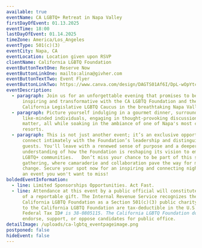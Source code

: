 ```yaml
---
available: true
eventName: CA LGBTQ+ Retreat in Napa Valley
firstDayOfEvent: 01.13.2025
eventTime: 18:00
lastDayOfEvent: 01.14.2025
timeZone: America/Los_Angeles
eventType: 501(c)(3)
eventCity: Napa, CA
eventLocation: Location given upon RSVP
clientName: California LGBTQ Foundation
eventButtonTextOne: Reserve Now
eventButtonLinkOne: mailto:alina@givher.com
eventButtonTextTwo: Event Flyer
eventButtonLinkTwo: https://www.canva.com/design/DAGTS01Af6I/DpL-wOpYtcyaHeEohLZNmA/view?utm_content=DAGTS01Af6I&utm_campaign=designshare&utm_medium=link&utm_source=editor
eventDescription:
  - paragraph: Join us for an unforgettable evening that promises to be both
      inspiring and transformative with the CA LGBTQ Foundation and the renowned
      California Legislative LGBTQ Caucus in the breathtaking Napa Valley!
  - paragraph: Picture yourself indulging in a gourmet dinner, surrounded by
      like-minded individuals, engaging in thought-provoking discussions that
      matter, all while soaking in the ambiance of one of Napa's most coveted
      resorts.
  - paragraph: This is not just another event; it’s an exclusive opportunity to
      connect intimately with the Foundation’s leadership and distinguished
      guests. You'll leave with a renewed sense of purpose and a deeper
      understanding of how the Foundation is reshaping its vision to empower
      LGBTQ+ communities.   Don’t miss your chance to be part of this special
      gathering, where camaraderie and collaboration pave the way for meaningful
      change. Secure your spot now for an inspiring and connecting night—this is
      an event you won't want to miss!
boldedEventInformation:
  - line: Limited Sponsorships Opportunities. Act Fast.
  - line: Attendance at this event by a public official will constitute acceptance
      of a reportable gift. The Internal Revenue Service recognizes the
      California LGBTQ Foundation as a Section 501(c)(3) public charity. Gifts
      to the California LGBTQ Foundation are tax-deductible in the U.S.A. The
      Federal Tax ID# is 38-0805115. The California LGBTQ Foundation does not
      endorse, support, or oppose candidates for public office.
detailImage: /uploads/ca-lgbtq_eventpageimage.png
postponed: false
hideEvent: false
---
```

